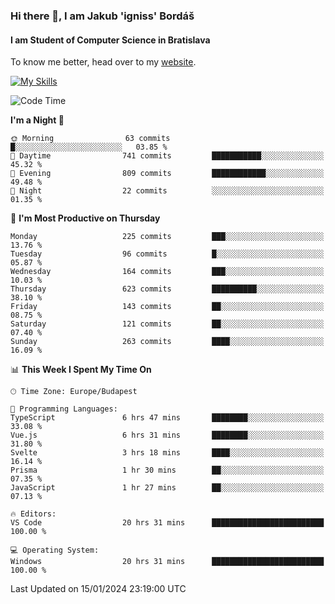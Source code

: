 ### Hi there 👋, I am Jakub 'igniss' Bordáš

#### I am Student of Computer Science in Bratislava
To know me better, head over to my [website](https://bordas.sk).

[![My Skills](https://skillicons.dev/icons?i=js,html,css,figma,svelte,java,kotlin,python,postgresql,typescript,nest,nodejs)](https://bordas.sk)


<!--START_SECTION:waka-->
![Code Time](http://img.shields.io/badge/Code%20Time-1%2C357%20hrs%203%20mins-blue)

**I'm a Night 🦉** 

```text
🌞 Morning                63 commits          █░░░░░░░░░░░░░░░░░░░░░░░░   03.85 % 
🌆 Daytime                741 commits         ███████████░░░░░░░░░░░░░░   45.32 % 
🌃 Evening                809 commits         ████████████░░░░░░░░░░░░░   49.48 % 
🌙 Night                  22 commits          ░░░░░░░░░░░░░░░░░░░░░░░░░   01.35 % 
```
📅 **I'm Most Productive on Thursday** 

```text
Monday                   225 commits         ███░░░░░░░░░░░░░░░░░░░░░░   13.76 % 
Tuesday                  96 commits          █░░░░░░░░░░░░░░░░░░░░░░░░   05.87 % 
Wednesday                164 commits         ███░░░░░░░░░░░░░░░░░░░░░░   10.03 % 
Thursday                 623 commits         ██████████░░░░░░░░░░░░░░░   38.10 % 
Friday                   143 commits         ██░░░░░░░░░░░░░░░░░░░░░░░   08.75 % 
Saturday                 121 commits         ██░░░░░░░░░░░░░░░░░░░░░░░   07.40 % 
Sunday                   263 commits         ████░░░░░░░░░░░░░░░░░░░░░   16.09 % 
```


📊 **This Week I Spent My Time On** 

```text
🕑︎ Time Zone: Europe/Budapest

💬 Programming Languages: 
TypeScript               6 hrs 47 mins       ████████░░░░░░░░░░░░░░░░░   33.08 % 
Vue.js                   6 hrs 31 mins       ████████░░░░░░░░░░░░░░░░░   31.80 % 
Svelte                   3 hrs 18 mins       ████░░░░░░░░░░░░░░░░░░░░░   16.14 % 
Prisma                   1 hr 30 mins        ██░░░░░░░░░░░░░░░░░░░░░░░   07.35 % 
JavaScript               1 hr 27 mins        ██░░░░░░░░░░░░░░░░░░░░░░░   07.13 % 

🔥 Editors: 
VS Code                  20 hrs 31 mins      █████████████████████████   100.00 % 

💻 Operating System: 
Windows                  20 hrs 31 mins      █████████████████████████   100.00 % 
```


 Last Updated on 15/01/2024 23:19:00 UTC
<!--END_SECTION:waka-->
